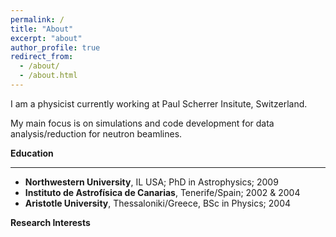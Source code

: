 ```yaml
---
permalink: /
title: "About"
excerpt: "about"
author_profile: true
redirect_from: 
  - /about/
  - /about.html
---
```




I am a physicist currently working at Paul Scherrer Insitute, Switzerland.

My main focus is on simulations and code development for data analysis/reduction for neutron beamlines.

**Education** 

-----

- **Northwestern University**, IL USA; PhD in Astrophysics; 2009 
- **Instituto de Astrofísica de Canarias**, Tenerife/Spain; 2002 & 2004
- **Aristotle University**, Thessaloniki/Greece, BSc in Physics; 2004
 

**Research Interests** 





 



